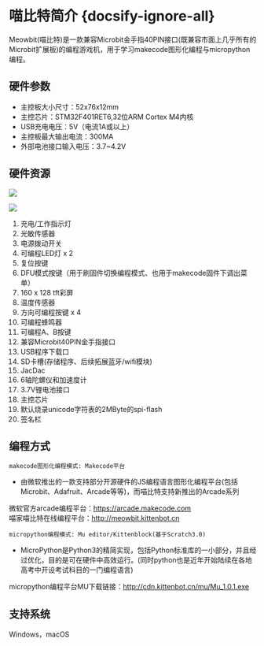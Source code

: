 # 喵比特简介 {docsify-ignore-all}


Meowbit(喵比特)是一款兼容Microbit金手指40PIN接口(既兼容市面上几乎所有的Microbit扩展板)的编程游戏机，用于学习makecode图形化编程与micropython编程。

## 硬件参数

- 主控板大小尺寸：52x76x12mm
- 主控芯片：STM32F401RET6,32位ARM Cortex M4内核
- USB充电电压：5V（电流1A或以上）
- 主控板最大输出电流：300MA
- 外部电池接口输入电压：3.7~4.2V

## 硬件资源

![](https://s2.ax1x.com/2019/01/26/knIGbd.png)

![](https://s2.ax1x.com/2019/01/26/knId8f.png)

1. 充电/工作指示灯
2. 光敏传感器
3. 电源拨动开关
4. 可编程LED灯 x 2
5. 复位按键
6. DFU模式按键（用于刷固件切换编程模式、也用于makecode固件下调出菜单）
7. 160 x 128 tft彩屏
8. 温度传感器
9. 方向可编程按键 x 4
10. 可编程蜂鸣器
11. 可编程A、B按键
12. 兼容Microbit40PIN金手指接口
13. USB程序下载口
14. SD卡槽(存储程序、后续拓展蓝牙/wifi模块)
15. JacDac
16. 6轴陀螺仪和加速度计
17. 3.7V锂电池接口
18. 主控芯片
19. 默认烧录unicode字符表的2MByte的spi-flash
20. 签名栏


## 编程方式

`makecode图形化编程模式: Makecode平台`  
- 由微软推出的一款支持部分开源硬件的JS编程语言图形化编程平台(包括Microbit、Adafruit、Arcade等等)，而喵比特支持新推出的Arcade系列  

微软官方arcade编程平台：https://arcade.makecode.com    
喵家喵比特在线编程平台：http://meowbit.kittenbot.cn


`micropython编程模式: Mu editor/Kittenblock(基于Scratch3.0) `   

- MicroPython是Python3的精简实现，包括Python标准库的一小部分，并且经过优化，目的是可在硬件中高效运行。(同时python也是近年开始陆续在各地高考中开设考试科目的一门编程语言)  
  
micropython编程平台MU下载链接：http://cdn.kittenbot.cn/mu/Mu_1.0.1.exe


## 支持系统

Windows，macOS



